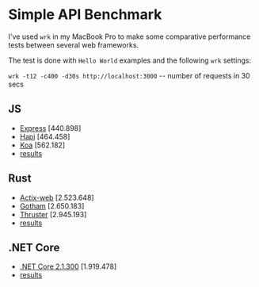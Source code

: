 # Simple API Benchmark

I've used `wrk` in my MacBook Pro to make some comparative performance tests between several web frameworks.

The test is done with `Hello World` examples and the following `wrk` settings:

`wrk -t12 -c400 -d30s http://localhost:3000` -- number of requests in 30 secs

## JS

* [Express](http://expressjs.com/) [440.898]
* [Hapi](https://hapijs.com/) [464.458]
* [Koa](https://koajs.com/) [562.182]
* [results](https://raw.githubusercontent.com/robertohuertasm/simple-api-benchmark/master/js/express-hapi-koa.png)

## Rust

* [Actix-web](https://actix.rs/) [2.523.648]
* [Gotham](https://gotham.rs/) [2.650.183]
* [Thruster](https://github.com/trezm/Thruster) [2.945.193]
* [results](https://raw.githubusercontent.com/robertohuertasm/simple-api-benchmark/master/rust/actix-gotham-thruster.png)

## .NET Core

* [.NET Core 2.1.300](https://dotnet.github.io/) [1.919.478]
* [results](https://raw.githubusercontent.com/robertohuertasm/simple-api-benchmark/master/net/net.png)

